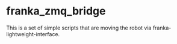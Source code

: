 # franka_zmq_bridge
This is a set of simple scripts that are moving the robot via franka-lightweight-interface.